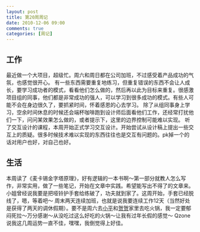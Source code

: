 ```yaml
---
layout: post
title: 第20周周记
date: 2010-12-06 09:00
comments: true
categories: [周记]
---
```

<h2>工作</h2>
最近做一个大项目，超级忙。周六和周日都在公司加班，不过感受着产品成功的气氛，也感觉很开心。
有一些东西需要重复地练习，但重复错误的东西不会让人成长，要学习成功者的模式，看看他们怎么做的，然后再以此为目标来重复。很感激项目组的同事，他们都是非常成功的强人，可以学习到很多成功的模式。有些人可能不会在身边很久了，要抓紧时间，怀着感恩的心去学习。
除了从组同事身上学习，空余时间休息的时候还会端杯咖啡跑到设计师后面看他们工作，还经常打扰他们一下，问问某效果怎么做的，或者提示下，这里的边界控制可能难以实现。
听了交互设计的课程，本周开始正式学习交互设计。开始尝试从设计稿上提出一些交互上的质疑。很多时候技术难以实现的东西往往也是交互有问题的。pk掉一个的话对用户也好，对自己也好。
<h2>生活</h2>
本周读了《麦卡锡金字塔原理》，好有逻辑的一本书啊～第一部分就教人怎么写作，非常实用，做了一些笔记，开始在文章中实践。希望能写出不得了的文章来。
小姐曾经说我要是把哑铃护手套给练破了，功夫就到家了。这周开始，手套已经脱线了，嗯，等着吧～
周末两天连续加班，也就是说我要连续工作12天（当然好处是获得了两天的调休假期）。要不是周六去<a href="http://t.qq.com/melodyzhou">小平</a>和<a href="http://t.qq.com/harikali">贺贺</a>家里去吃火锅，我一定要郁闷死拉～万分感谢～从没吃过这么好吃的火锅～让我有过年长假的感觉～
Qzone说我这几周运势一直不佳，嘿嘿，我倒觉得上好佳。
